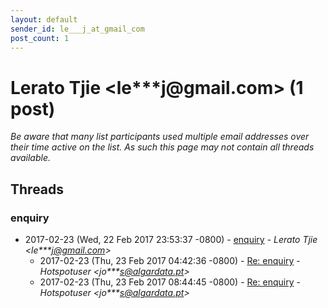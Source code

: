 ```yaml
---
layout: default
sender_id: le___j_at_gmail_com
post_count: 1
---
```


# Lerato Tjie <le***j<span>@</span>gmail.com> (1 post)

_Be aware that many list participants used multiple email addresses over their time active on the list. As such this page may not contain all threads available._

## Threads

### enquiry
+ 2017-02-23 (Wed, 22 Feb 2017 23:53:37 -0800) - [enquiry](/archive/2017/02/c84d1d9dd8ebc4594b93d60bcb403627444192fbd2c79a016a8723b0f01c9a42) - _Lerato Tjie \<le***j@gmail.com\>_
  + 2017-02-23 (Thu, 23 Feb 2017 04:42:36 -0800) - [Re: enquiry](/archive/2017/02/1ac1ece06b79e3a0dcd1b9f4a1dfe8ec45ef91ca15fbe081773797691dd8e085) - _Hotspotuser \<jo***s@algardata.pt\>_
  + 2017-02-23 (Thu, 23 Feb 2017 08:44:45 -0800) - [Re: enquiry](/archive/2017/02/c211013900d9b596d9c6db045791b5f71d014092031c3fef62e55ac16585fc4c) - _Hotspotuser \<jo***s@algardata.pt\>_

